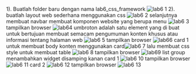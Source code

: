 1). Buatlah folder baru dengan nama lab6_css_framework
![lab6 1](https://user-images.githubusercontent.com/101814131/164914979-9dbc3014-4dc0-4402-ae86-6d357dc75605.png)
2). buatlah layout web sederhana menggunakan css
![lab6 2](https://user-images.githubusercontent.com/101814131/164915014-96b8f953-767a-4da4-a0ad-0625f0dcb380.png)
selanjutnya membuat navbar membuat komponen website yang berupa menu
![lab6 3](https://user-images.githubusercontent.com/101814131/164915068-1f6e4cff-2bf4-4e06-9cc0-6ab3ee6219fd.png)
tampilkan browser
![lab64](https://user-images.githubusercontent.com/101814131/164915148-ed53c8a3-7f8a-4658-83ea-dcc419809eca.png)
umbroton adalah satu element yang di buat untuk bertujuan membuat semacam pengumuman konten khusus atau informasi tentang halaman web
![lab6 5](https://user-images.githubusercontent.com/101814131/164915208-4401ea12-5159-4f86-b832-3b15ef87a897.png)
tampilkan browser
![lab66](https://user-images.githubusercontent.com/101814131/164915247-d7491af7-abe6-4399-aa20-ea9d8663c4f1.png)
card 1 untuk membuat body konten menggunakan card![lab6 7](https://user-images.githubusercontent.com/101814131/164915301-3265b624-db88-4f71-9dcd-21b10e64d37d.png)
lalu membuat css style untuk membuat table
![lab6 8](https://user-images.githubusercontent.com/101814131/164915428-d9684108-0865-4da7-9897-b12796481da4.png)
tampilkan browser
![lab69](https://user-images.githubusercontent.com/101814131/164915452-98e913e4-fa6a-40a9-a714-99312eceaa58.png)
list group menambahkan widget disamping kanan card 1
![lab6 10](https://user-images.githubusercontent.com/101814131/164915586-79e4997a-0ca1-4d9a-9cbf-a60d1b3ea859.png)
tampilkan browser
![lab6 11](https://user-images.githubusercontent.com/101814131/164915628-f3da8719-9168-4175-88ab-e7edb3c32d12.png)
card 2
![lab6 12](https://user-images.githubusercontent.com/101814131/164915661-c5ce2f88-3dea-47aa-a240-4cdf643bd4f7.png)
tampilkan browser
![lab6 13](https://user-images.githubusercontent.com/101814131/164915684-d2c6c525-21c9-454d-a513-285e52a00627.png)



